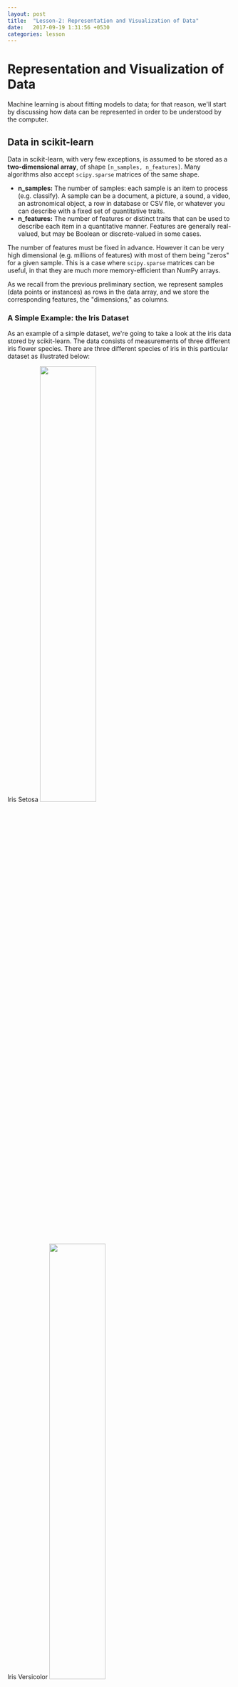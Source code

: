 ```yaml
---
layout: post
title:  "Lesson-2: Representation and Visualization of Data"
date:   2017-09-19 1:31:56 +0530
categories: lesson
---
```


# Representation and Visualization of Data

Machine learning is about fitting models to data; for that reason, we'll start by
discussing how data can be represented in order to be understood by the computer. 

## Data in scikit-learn

Data in scikit-learn, with very few exceptions, is assumed to be stored as a
**two-dimensional array**, of shape `[n_samples, n_features]`. Many algorithms also accept ``scipy.sparse`` matrices of the same shape.

- **n_samples:**   The number of samples: each sample is an item to process (e.g. classify).
  A sample can be a document, a picture, a sound, a video, an astronomical object,
  a row in database or CSV file,
  or whatever you can describe with a fixed set of quantitative traits.
- **n_features:**  The number of features or distinct traits that can be used to describe each
  item in a quantitative manner.  Features are generally real-valued, but may be Boolean or
  discrete-valued in some cases.

The number of features must be fixed in advance. However it can be very high dimensional
(e.g. millions of features) with most of them being "zeros" for a given sample. This is a case
where `scipy.sparse` matrices can be useful, in that they are
much more memory-efficient than NumPy arrays.

As we recall from the previous preliminary section, we represent samples (data points or instances) as rows in the data array, and we store the corresponding features, the "dimensions," as columns.

### A Simple Example: the Iris Dataset

As an example of a simple dataset, we're going to take a look at the iris data stored by scikit-learn.
The data consists of measurements of three different iris flower species.  There are three different species of iris
in this particular dataset as illustrated below:

Iris Setosa
<img src="/images/iris_setosa.jpg" width="50%">

Iris Versicolor
<img src="/images/iris_versicolor.jpg" width="50%">

Iris Virginica
<img src="/images/iris_virginica.jpg" width="50%">



### Quick Question:

**Let's assume that we are interested in categorizing new observations; we want to predict whether unknown flowers are  Iris-Setosa, Iris-Versicolor, or Iris-Virginica flowers, respectively. How would we construct such a dataset?***

Remember: we need a 2D array of size `[n_samples x n_features]`.

- What would the `n_samples` refer to?

- What might the `n_features` refer to?


### Loading the Iris Data with Scikit-learn

For future experiments with machine learning algorithms, we recommend you to bookmark the [UCI machine learning repository](http://archive.ics.uci.edu/ml/), which hosts many of the commonly used datasets that are useful for benchmarking machine learning algorithms -- a very popular resource for machine learning practioners and researchers. Conveniently, some of these datasets are already included in scikit-learn so that we can skip the tedious parts of downloading, reading, parsing, and cleaning these text/CSV files. You can find a list of available datasets in scikit-learn at: http://scikit-learn.org/stable/datasets/#toy-datasets.

For example, scikit-learn has a very straightforward set of data on these iris species.  The data consist of
the following:

- Features in the Iris dataset:

  1. sepal length in cm
  2. sepal width in cm
  3. petal length in cm
  4. petal width in cm

- Target classes to predict:

  1. Iris Setosa
  2. Iris Versicolour
  3. Iris Virginica

<img src="/images/petal_sepal.jpg" alt="Sepal" style="width: 50%;"/>

(Image: "Petal-sepal". Licensed under CC BY-SA 3.0 via Wikimedia Commons - https://commons.wikimedia.org/wiki/File:Petal-sepal.jpg#/media/File:Petal-sepal.jpg)

``scikit-learn`` embeds a copy of the iris CSV file along with a helper function to load it into numpy arrays:


```python
from sklearn.datasets import load_iris
iris = load_iris()
```

The resulting dataset is a ``Bunch`` object: you can see what's available using
the method ``keys()``:


```python
iris.keys()
```




    dict_keys(['target_names', 'target', 'data', 'feature_names', 'DESCR'])



The features of each sample flower are stored in the ``data`` attribute of the dataset:


```python
n_samples, n_features = iris.data.shape
print('Number of samples:', n_samples)
print('Number of features:', n_features)
# the sepal length, sepal width, petal length and petal width of the first sample (first flower)
print(iris.data[0])
```

    Number of samples: 150
    Number of features: 4
    [ 5.1  3.5  1.4  0.2]


The information about the class of each sample is stored in the ``target`` attribute of the dataset:


```python
print(iris.data.shape)
print(iris.target.shape)
```

    (150, 4)
    (150,)



```python
print(iris.target)
```

    [0 0 0 0 0 0 0 0 0 0 0 0 0 0 0 0 0 0 0 0 0 0 0 0 0 0 0 0 0 0 0 0 0 0 0 0 0
     0 0 0 0 0 0 0 0 0 0 0 0 0 1 1 1 1 1 1 1 1 1 1 1 1 1 1 1 1 1 1 1 1 1 1 1 1
     1 1 1 1 1 1 1 1 1 1 1 1 1 1 1 1 1 1 1 1 1 1 1 1 1 1 2 2 2 2 2 2 2 2 2 2 2
     2 2 2 2 2 2 2 2 2 2 2 2 2 2 2 2 2 2 2 2 2 2 2 2 2 2 2 2 2 2 2 2 2 2 2 2 2
     2 2]



```python
import numpy as np

np.bincount(iris.target)  # count how many samples for each target
```




    array([50, 50, 50])



Using the NumPy's bincount function (above), we can see that the classes are distributed uniformly in this dataset - there are 50 flowers from each species, where

- class 0: Iris-Setosa
- class 1: Iris-Versicolor
- class 2: Iris-Virginica

These class names are stored in the last attribute, namely ``target_names``:


```python
print(iris.target_names)
```

    ['setosa' 'versicolor' 'virginica']


This data is four dimensional, but we can visualize one or two of the dimensions
at a time using a simple histogram or scatter-plot.  Again, we'll start by enabling
matplotlib inline mode:


```python
%matplotlib inline
import matplotlib.pyplot as plt
```


```python
x_index = 3
colors = ['blue', 'red', 'green']

for label, color in zip(range(len(iris.target_names)), colors):
    plt.hist(iris.data[iris.target==label, x_index], 
             label=iris.target_names[label],
             color=color)

plt.xlabel(iris.feature_names[x_index])
plt.legend(loc='upper right')
plt.show()
```


![png](/images/03.Data_Representation_for_Machine_Learning-Bernard_files/03.Data_Representation_for_Machine_Learning-Bernard_28_0.png)



```python
x_index = 3
y_index = 0

colors = ['blue', 'red', 'green']

for label, color in zip(range(len(iris.target_names)), colors):
    plt.scatter(iris.data[iris.target==label, x_index], 
                iris.data[iris.target==label, y_index],
                label=iris.target_names[label],
                c=color)

plt.xlabel(iris.feature_names[x_index])
plt.ylabel(iris.feature_names[y_index])
plt.legend(loc='upper left')
plt.show()
```


![png](/images/03.Data_Representation_for_Machine_Learning-Bernard_files/03.Data_Representation_for_Machine_Learning-Bernard_29_0.png)


### An aside: scatterplot matrices

Instead of looking at the data one plot at a time, a common tool that analysts use is called the **scatterplot matrix**.

Scatterplot matrices show scatter plots between all features in the data set, as well as histograms to show the distribution of each feature.


```python
# use pandas library 
import pandas as pd
    
iris_df = pd.DataFrame(iris.data, columns=iris.feature_names)
pd.plotting.scatter_matrix(iris_df, c=iris.target, figsize=(8, 8));
```


![png](/images/03.Data_Representation_for_Machine_Learning-Bernard_files/03.Data_Representation_for_Machine_Learning-Bernard_31_0.png)


## Other Available Data

[Scikit-learn makes available a host of datasets for testing learning algorithms](http://scikit-learn.org/stable/datasets/#dataset-loading-utilities).
They come in three flavors:

- **Packaged Data:** these small datasets are packaged with the scikit-learn installation,
  and can be downloaded using the tools in ``sklearn.datasets.load_*``
- **Downloadable Data:** these larger datasets are available for download, and scikit-learn
  includes tools which streamline this process.  These tools can be found in
  ``sklearn.datasets.fetch_*``
- **Generated Data:** there are several datasets which are generated from models based on a
  random seed.  These are available in the ``sklearn.datasets.make_*``

You can explore the available dataset loaders, fetchers, and generators using IPython's
tab-completion functionality.  After importing the ``datasets`` submodule from ``sklearn``,
type

    datasets.load_<TAB>

or

    datasets.fetch_<TAB>

or

    datasets.make_<TAB>

to see a list of available functions.


```python
from sklearn import datasets
```

Be warned: many of these datasets are quite large, and can take a long time to download!

If you start a download within the IPython notebook
and you want to kill it, you can use ipython's "kernel interrupt" feature, available in the menu or using
the shortcut ``Ctrl-m i``.

You can press ``Ctrl-m h`` for a list of all ``ipython`` keyboard shortcuts.

## Loading Digits Data

Now we'll take a look at another dataset, one where we have to put a bit
more thought into how to represent the data.  We can explore the data in
a similar manner as above:


```python
from sklearn.datasets import load_digits
digits = load_digits()
```


```python
digits.keys()
```




    dict_keys(['target_names', 'target', 'data', 'images', 'DESCR'])




```python
n_samples, n_features = digits.data.shape
print((n_samples, n_features))
```

    (1797, 64)



```python
print(digits.data[0])
print(digits.target)
```

    [  0.   0.   5.  13.   9.   1.   0.   0.   0.   0.  13.  15.  10.  15.   5.
       0.   0.   3.  15.   2.   0.  11.   8.   0.   0.   4.  12.   0.   0.   8.
       8.   0.   0.   5.   8.   0.   0.   9.   8.   0.   0.   4.  11.   0.   1.
      12.   7.   0.   0.   2.  14.   5.  10.  12.   0.   0.   0.   0.   6.  13.
      10.   0.   0.   0.]
    [0 1 2 ..., 8 9 8]


The target here is just the digit represented by the data.  The data is an array of
length 64... but what does this data mean?

There's a clue in the fact that we have two versions of the data array:
``data`` and ``images``.  Let's take a look at them:


```python
print(digits.data.shape)
print(digits.images.shape)
```

    (1797, 64)
    (1797, 8, 8)


We can see that they're related by a simple reshaping:


```python
import numpy as np
print(np.all(digits.images.reshape((1797, 64)) == digits.data))
```

    True


Let's visualize the data.  It's little bit more involved than the simple scatter-plot
we used above, but we can do it rather quickly.


```python
# set up the figure
fig = plt.figure(figsize=(6, 6))  # figure size in inches
fig.subplots_adjust(left=0, right=1, bottom=0, top=1, hspace=0.05, wspace=0.05)

# plot the digits: each image is 8x8 pixels
for i in range(64):
    ax = fig.add_subplot(8, 8, i + 1, xticks=[], yticks=[])
    ax.imshow(digits.images[i], cmap=plt.cm.binary, interpolation='nearest')
    # label the image with the target value
    ax.text(0, 7, str(digits.target[i]))
```


![png](/images/03.Data_Representation_for_Machine_Learning-Bernard_files/03.Data_Representation_for_Machine_Learning-Bernard_48_0.png)


We see now what the features mean.  Each feature is a real-valued quantity representing the
darkness of a pixel in an 8x8 image of a hand-written digit.

Even though each sample has data that is inherently two-dimensional, the data matrix flattens
this 2D data into a **single vector**, which can be contained in one **row** of the data matrix.

# working with the faces dataset


```python
from sklearn.datasets import fetch_olivetti_faces
```


```python
# fetch the faces data
data = fetch_olivetti_faces()
data.data.shape
plt.imshow(data.data[0].reshape(64,64),cmap=plt.cm.bone)
np.unique(data.target) # unique person in the dataset
```




    array([ 0,  1,  2,  3,  4,  5,  6,  7,  8,  9, 10, 11, 12, 13, 14, 15, 16,
           17, 18, 19, 20, 21, 22, 23, 24, 25, 26, 27, 28, 29, 30, 31, 32, 33,
           34, 35, 36, 37, 38, 39])




![png](/images/03.Data_Representation_for_Machine_Learning-Bernard_files/03.Data_Representation_for_Machine_Learning-Bernard_52_1.png)



```python
np.bincount(data.target) # number of samples representing each person
```




    array([10, 10, 10, 10, 10, 10, 10, 10, 10, 10, 10, 10, 10, 10, 10, 10, 10,
           10, 10, 10, 10, 10, 10, 10, 10, 10, 10, 10, 10, 10, 10, 10, 10, 10,
           10, 10, 10, 10, 10, 10])



# See all images in dataset


```python
# set up the figure
fig = plt.figure(figsize=(6, 6))  # figure size in inches
fig.subplots_adjust(left=0, right=1, bottom=0, top=1, hspace=0.05, wspace=0.05)

# plot the faces:
for i in range(64):
    ax = fig.add_subplot(8, 8, i + 1, xticks=[], yticks=[])
    ax.imshow(data.images[i], cmap=plt.cm.bone, interpolation='nearest')
```


![png](/images/03.Data_Representation_for_Machine_Learning-Bernard_files/03.Data_Representation_for_Machine_Learning-Bernard_55_0.png)

The content in this post is largely taken from the github repository [https://github.com/amueller/scipy-2017-sklearn](https://github.com/amueller/scipy-2017-sklearn)

